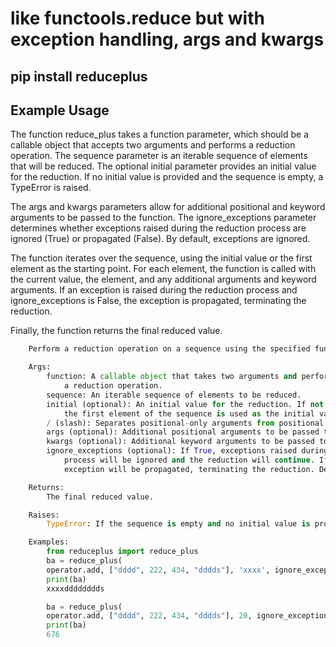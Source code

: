 # like functools.reduce but with exception handling, args and kwargs

## pip install reduceplus 

## Example Usage

The function reduce_plus takes a function parameter, which should be a callable 
object that accepts two arguments and performs a reduction operation.
 The sequence parameter is an iterable sequence of elements that will be reduced. 
 The optional initial parameter provides an initial value for the reduction. 
 If no initial value is provided and the sequence is empty, a TypeError is raised.

The args and kwargs parameters allow for additional positional and keyword arguments 
to be passed to the function. The ignore_exceptions parameter determines whether exceptions 
raised during the reduction process are ignored (True) or propagated (False). 
By default, exceptions are ignored.

The function iterates over the sequence, using the initial value or the first 
element as the starting point. For each element, the function is called with the 
current value, the element, and any additional arguments and keyword arguments. 
If an exception is raised during the reduction process and ignore_exceptions is 
False, the exception is propagated, terminating the reduction.

Finally, the function returns the final reduced value.

```python
    Perform a reduction operation on a sequence using the specified function.

    Args:
        function: A callable object that takes two arguments and performs
            a reduction operation.
        sequence: An iterable sequence of elements to be reduced.
        initial (optional): An initial value for the reduction. If not provided,
            the first element of the sequence is used as the initial value.
        / (slash): Separates positional-only arguments from positional or keyword arguments.
        args (optional): Additional positional arguments to be passed to the function.
        kwargs (optional): Additional keyword arguments to be passed to the function.
        ignore_exceptions (optional): If True, exceptions raised during the reduction
            process will be ignored and the reduction will continue. If False, the
            exception will be propagated, terminating the reduction. Default is True.

    Returns:
        The final reduced value.

    Raises:
        TypeError: If the sequence is empty and no initial value is provided.

    Examples:
        from reduceplus import reduce_plus
        ba = reduce_plus(
        operator.add, ["dddd", 222, 434, "dddds"], 'xxxx', ignore_exceptions = True)
        print(ba)
        xxxxdddddddds

        ba = reduce_plus(
        operator.add, ["dddd", 222, 434, "dddds"], 20, ignore_exceptions = True)
        print(ba)
        676
```
